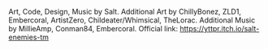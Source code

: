 Art, Code, Design, Music by Salt.
Additional Art by ChillyBonez, ZLD1, Embercoral, ArtistZero, Childeater/Whimsical, TheLorac.
Additional Music by MillieAmp, Conman84, Embercoral.
Official link: https://yttpr.itch.io/salt-enemies-tm
